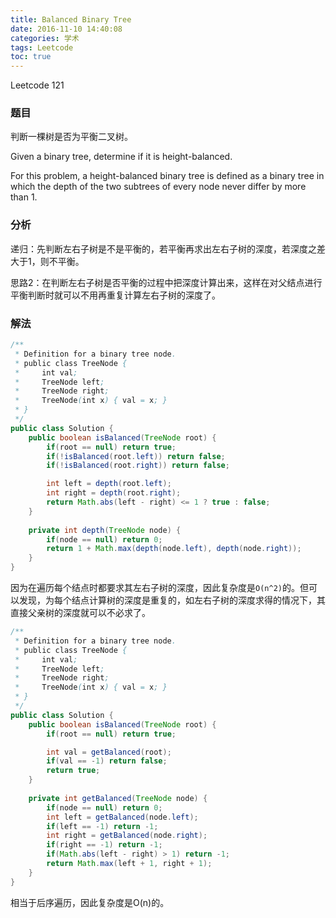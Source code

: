 ```yaml
---
title: Balanced Binary Tree
date: 2016-11-10 14:40:08
categories: 学术
tags: Leetcode
toc: true
---
```


Leetcode 121

### 题目

判断一棵树是否为平衡二叉树。

Given a binary tree, determine if it is height-balanced.

For this problem, a height-balanced binary tree is defined as a binary tree in which the depth of the two subtrees of every node never differ by more than 1.

### 分析

递归：先判断左右子树是不是平衡的，若平衡再求出左右子树的深度，若深度之差大于1，则不平衡。

思路2：在判断左右子树是否平衡的过程中把深度计算出来，这样在对父结点进行平衡判断时就可以不用再重复计算左右子树的深度了。

### 解法

```java
/**
 * Definition for a binary tree node.
 * public class TreeNode {
 *     int val;
 *     TreeNode left;
 *     TreeNode right;
 *     TreeNode(int x) { val = x; }
 * }
 */
public class Solution {
    public boolean isBalanced(TreeNode root) {
        if(root == null) return true;
        if(!isBalanced(root.left)) return false;
        if(!isBalanced(root.right)) return false;

        int left = depth(root.left);
        int right = depth(root.right);
        return Math.abs(left - right) <= 1 ? true : false;
    }
    
    private int depth(TreeNode node) {
        if(node == null) return 0;
        return 1 + Math.max(depth(node.left), depth(node.right));
    }
}
```

因为在遍历每个结点时都要求其左右子树的深度，因此复杂度是`O(n^2)`的。但可以发现，为每个结点计算树的深度是重复的，如左右子树的深度求得的情况下，其直接父亲树的深度就可以不必求了。

```java
/**
 * Definition for a binary tree node.
 * public class TreeNode {
 *     int val;
 *     TreeNode left;
 *     TreeNode right;
 *     TreeNode(int x) { val = x; }
 * }
 */
public class Solution {
    public boolean isBalanced(TreeNode root) {
        if(root == null) return true;

        int val = getBalanced(root);
        if(val == -1) return false;
        return true;
    }
    
    private int getBalanced(TreeNode node) {
        if(node == null) return 0;
        int left = getBalanced(node.left);
        if(left == -1) return -1;
        int right = getBalanced(node.right);
        if(right == -1) return -1;
        if(Math.abs(left - right) > 1) return -1;
        return Math.max(left + 1, right + 1);
    }
}
```

相当于后序遍历，因此复杂度是O(n)的。